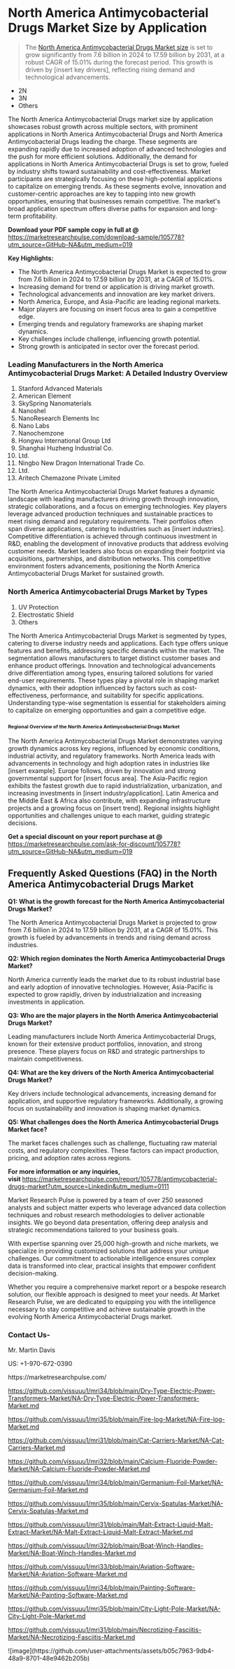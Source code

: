 <h1>North America Antimycobacterial Drugs Market&nbsp;Size by Application</h1><blockquote><p>The <a href="https://marketresearchpulse.com/download-sample/105778?utm_source=GitHub-NA&amp;utm_medium=019">North America Antimycobacterial Drugs Market size</a> is set to grow significantly from 7.6 billion in 2024 to 17.59 billion by 2031, at a robust CAGR of 15.01% during the forecast period. This growth is driven by [insert key drivers], reflecting rising demand and technological advancements.</p></blockquote><ul><li>2N<li> 3N<li> Others</li></ul><p>The North America Antimycobacterial Drugs market size by application showcases robust growth across multiple sectors, with prominent applications in North America Antimycobacterial Drugs and North America Antimycobacterial Drugs leading the charge. These segments are expanding rapidly due to increased adoption of advanced technologies and the push for more efficient solutions. Additionally, the demand for applications in North America Antimycobacterial Drugs is set to grow, fueled by industry shifts toward sustainability and cost-effectiveness. Market participants are strategically focusing on these high-potential applications to capitalize on emerging trends. As these segments evolve, innovation and customer-centric approaches are key to tapping into new growth opportunities, ensuring that businesses remain competitive. The market's broad application spectrum offers diverse paths for expansion and long-term profitability.</p><p><strong>Download your PDF sample copy in full at @ </strong><a href="https://marketresearchpulse.com/download-sample/105778?utm_source=GitHub-NA&amp;utm_medium=019">https://marketresearchpulse.com/download-sample/105778?utm_source=GitHub-NA&amp;utm_medium=019</a></p><p><strong>Key Highlights: </strong></p><ul><li>The North America Antimycobacterial Drugs Market is expected to grow from 7.6 billion in 2024 to 17.59 billion by 2031, at a CAGR of 15.01%.</li><li>Increasing demand for trend or application is driving market growth.</li><li>Technological advancements and innovation are key market drivers.</li><li>North America, Europe, and Asia-Pacific are leading regional markets.</li><li>Major players are focusing on insert focus area to gain a competitive edge.</li><li>Emerging trends and regulatory frameworks are shaping market dynamics.</li><li>Key challenges include challenge, influencing growth potential.</li><li>Strong growth is anticipated in sector over the forecast period.</li></ul><h3>Leading Manufacturers in the North America Antimycobacterial Drugs Market: A Detailed Industry Overview</h3><ol><li>Stanford Advanced Materials</li><li>American Element</li><li>SkySpring Nanomaterials</li><li>Nanoshel</li><li>NanoResearch Elements Inc</li><li>Nano Labs</li><li>Nanochemzone</li><li>Hongwu International Group Ltd</li><li>Shanghai Huzheng Industrial Co.</li><li>Ltd.</li><li>Ningbo New Dragon International Trade Co.</li><li>Ltd.</li><li>Aritech Chemazone Private Limited</li></ol><div class="flex max-w-full flex-col flex-grow"><div class="min-h-8 text-message flex w-full flex-col items-end gap-2 whitespace-normal break-words [.text-message+&amp;]:mt-5" dir="auto" data-message-author-role="assistant" data-message-id="fd8432e4-4910-450d-b182-61b7bfb0a01f" data-message-model-slug="gpt-4o"><div class="flex w-full flex-col gap-1 empty:hidden first:pt-[3px]"><div class="markdown prose w-full break-words dark:prose-invert light"><p>The North America Antimycobacterial Drugs Market features a dynamic landscape with leading manufacturers driving growth through innovation, strategic collaborations, and a focus on emerging technologies. Key players leverage advanced production techniques and sustainable practices to meet rising demand and regulatory requirements. Their portfolios often span diverse applications, catering to industries such as [insert industries]. Competitive differentiation is achieved through continuous investment in R&amp;D, enabling the development of innovative products that address evolving customer needs. Market leaders also focus on expanding their footprint via acquisitions, partnerships, and distribution networks. This competitive environment fosters advancements, positioning the North America Antimycobacterial Drugs Market for sustained growth.</p></div></div></div></div><h3>North America Antimycobacterial Drugs Market by Types</h3><ol><li>UV Protection<li> Electrostatic Shield<li> Others</li></ol><div class="flex max-w-full flex-col flex-grow"><div class="min-h-8 text-message flex w-full flex-col items-end gap-2 whitespace-normal break-words [.text-message+&amp;]:mt-5" dir="auto" data-message-author-role="assistant" data-message-id="084470be-0bb7-4664-bddf-5156b4f41249" data-message-model-slug="gpt-4o-mini"><div class="flex w-full flex-col gap-1 empty:hidden first:pt-[3px]"><div class="markdown prose w-full break-words dark:prose-invert light"><p>The North America Antimycobacterial Drugs Market is segmented by types, catering to diverse industry needs and applications. Each type offers unique features and benefits, addressing specific demands within the market. The segmentation allows manufacturers to target distinct customer bases and enhance product offerings. Innovation and technological advancements drive differentiation among types, ensuring tailored solutions for varied end-user requirements. These types play a pivotal role in shaping market dynamics, with their adoption influenced by factors such as cost-effectiveness, performance, and suitability for specific applications. Understanding type-wise segmentation is essential for stakeholders aiming to capitalize on emerging opportunities and gain a competitive edge.</p></div></div></div></div><h3><span style="font-size: 11px;">Regional Overview of the North America Antimycobacterial Drugs Market</span></h3><div class="flex max-w-full flex-col flex-grow"><div class="min-h-8 text-message flex w-full flex-col items-end gap-2 whitespace-normal break-words [.text-message+&amp;]:mt-5" dir="auto" data-message-author-role="assistant" data-message-id="e9038762-ce64-4e30-91c9-9bd413514231" data-message-model-slug="gpt-4o-mini"><div class="flex w-full flex-col gap-1 empty:hidden first:pt-[3px]"><div class="markdown prose w-full break-words dark:prose-invert light"><p>The North America Antimycobacterial Drugs Market demonstrates varying growth dynamics across key regions, influenced by economic conditions, industrial activity, and regulatory frameworks. North America leads with advancements in technology and high adoption rates in industries like [insert example]. Europe follows, driven by innovation and strong governmental support for [insert focus area]. The Asia-Pacific region exhibits the fastest growth due to rapid industrialization, urbanization, and increasing investments in [insert industry/application]. Latin America and the Middle East &amp; Africa also contribute, with expanding infrastructure projects and a growing focus on [insert trend]. Regional insights highlight opportunities and challenges unique to each market, guiding strategic decisions.</p></div></div></div></div><p><strong>Get a special discount on your report purchase at @ </strong><a href="https://marketresearchpulse.com/ask-for-discount/105778?utm_source=GitHub-NA&amp;utm_medium=019">https://marketresearchpulse.com/ask-for-discount/105778?utm_source=GitHub-NA&amp;utm_medium=019</a></p><h2>Frequently Asked Questions (FAQ) in the North America Antimycobacterial Drugs Market</h2><p><strong>Q1: What is the growth forecast for the North America Antimycobacterial Drugs Market?</strong></p><p>The North America Antimycobacterial Drugs Market is projected to grow from 7.6 billion in 2024 to 17.59 billion by 2031, at a CAGR of 15.01%. This growth is fueled by advancements in trends and rising demand across industries.</p><p><strong>Q2: Which region dominates the North America Antimycobacterial Drugs Market?</strong></p><p>North America currently leads the market due to its robust industrial base and early adoption of innovative technologies. However, Asia-Pacific is expected to grow rapidly, driven by industrialization and increasing investments in application.</p><p><strong>Q3: Who are the major players in the North America Antimycobacterial Drugs Market?</strong></p><p>Leading manufacturers include North America Antimycobacterial Drugs, known for their extensive product portfolios, innovation, and strong presence. These players focus on R&amp;D and strategic partnerships to maintain competitiveness.</p><p><strong>Q4: What are the key drivers of the North America Antimycobacterial Drugs Market?</strong></p><p>Key drivers include technological advancements, increasing demand for application, and supportive regulatory frameworks. Additionally, a growing focus on sustainability and innovation is shaping market dynamics.</p><p><strong>Q5: What challenges does the North America Antimycobacterial Drugs Market face?</strong></p><p>The market faces challenges such as challenge, fluctuating raw material costs, and regulatory complexities. These factors can impact production, pricing, and adoption rates across regions.</p><p><strong>For more information or any inquiries, visit&nbsp;</strong><a href="https://marketresearchpulse.com/report/105778/antimycobacterial-drugs-market?utm_source=Linkedin&utm_medium=0111">https://marketresearchpulse.com/report/105778/antimycobacterial-drugs-market?utm_source=Linkedin&utm_medium=0111</a></p><p>Market Research Pulse is powered by a team of over 250 seasoned analysts and subject matter experts who leverage advanced data collection techniques and robust research methodologies to deliver actionable insights. We go beyond data presentation, offering deep analysis and strategic recommendations tailored to your business goals.</p><p>With expertise spanning over 25,000 high-growth and niche markets, we specialize in providing customized solutions that address your unique challenges. Our commitment to actionable intelligence ensures complex data is transformed into clear, practical insights that empower confident decision-making.</p><p>Whether you require a comprehensive market report or a bespoke research solution, our flexible approach is designed to meet your needs. At Market Research Pulse, we are dedicated to equipping you with the intelligence necessary to stay competitive and achieve sustainable growth in the evolving North America Antimycobacterial Drugs market.</p><h3><strong>Contact Us-</strong></h3><p>Mr. Martin Davis</p><p>US: +1-970-672-0390</p><p>https://marketresearchpulse.com/</p><p><a href="https://github.com/vissuuu1/mri34/blob/main/Dry-Type-Electric-Power-Transformers-Market/NA-Dry-Type-Electric-Power-Transformers-Market.md">https://github.com/vissuuu1/mri34/blob/main/Dry-Type-Electric-Power-Transformers-Market/NA-Dry-Type-Electric-Power-Transformers-Market.md</a></p><p><a href="https://github.com/vissuuu1/mri35/blob/main/Fire-log-Market/NA-Fire-log-Market.md">https://github.com/vissuuu1/mri35/blob/main/Fire-log-Market/NA-Fire-log-Market.md</a></p><p><a href="https://github.com/vissuuu1/mri31/blob/main/Cat-Carriers-Market/NA-Cat-Carriers-Market.md">https://github.com/vissuuu1/mri31/blob/main/Cat-Carriers-Market/NA-Cat-Carriers-Market.md</a></p><p><a href="https://github.com/vissuuu1/mri32/blob/main/Calcium-Fluoride-Powder-Market/NA-Calcium-Fluoride-Powder-Market.md">https://github.com/vissuuu1/mri32/blob/main/Calcium-Fluoride-Powder-Market/NA-Calcium-Fluoride-Powder-Market.md</a></p><p><a href="https://github.com/vissuuu1/mri34/blob/main/Germanium-Foil-Market/NA-Germanium-Foil-Market.md">https://github.com/vissuuu1/mri34/blob/main/Germanium-Foil-Market/NA-Germanium-Foil-Market.md</a></p><p><a href="https://github.com/vissuuu1/mri35/blob/main/Cervix-Spatulas-Market/NA-Cervix-Spatulas-Market.md">https://github.com/vissuuu1/mri35/blob/main/Cervix-Spatulas-Market/NA-Cervix-Spatulas-Market.md</a></p><p><a href="https://github.com/vissuuu1/mri31/blob/main/Malt-Extract-Liquid-Malt-Extract-Market/NA-Malt-Extract-Liquid-Malt-Extract-Market.md">https://github.com/vissuuu1/mri31/blob/main/Malt-Extract-Liquid-Malt-Extract-Market/NA-Malt-Extract-Liquid-Malt-Extract-Market.md</a></p><p><a href="https://github.com/vissuuu1/mri32/blob/main/Boat-Winch-Handles-Market/NA-Boat-Winch-Handles-Market.md">https://github.com/vissuuu1/mri32/blob/main/Boat-Winch-Handles-Market/NA-Boat-Winch-Handles-Market.md</a></p><p><a href="https://github.com/vissuuu1/mri33/blob/main/Aviation-Software-Market/NA-Aviation-Software-Market.md">https://github.com/vissuuu1/mri33/blob/main/Aviation-Software-Market/NA-Aviation-Software-Market.md</a></p><p><a href="https://github.com/vissuuu1/mri34/blob/main/Painting-Software-Market/NA-Painting-Software-Market.md">https://github.com/vissuuu1/mri34/blob/main/Painting-Software-Market/NA-Painting-Software-Market.md</a></p><p><a href="https://github.com/vissuuu1/mri35/blob/main/City-Light-Pole-Market/NA-City-Light-Pole-Market.md">https://github.com/vissuuu1/mri35/blob/main/City-Light-Pole-Market/NA-City-Light-Pole-Market.md</a></p><p><a href="https://github.com/vissuuu1/mri31/blob/main/Necrotizing-Fasciitis-Market/NA-Necrotizing-Fasciitis-Market.md">https://github.com/vissuuu1/mri31/blob/main/Necrotizing-Fasciitis-Market/NA-Necrotizing-Fasciitis-Market.md</a></p>
![image](https://github.com/user-attachments/assets/b05c7963-9db4-48a9-8701-48e9462b205b)
